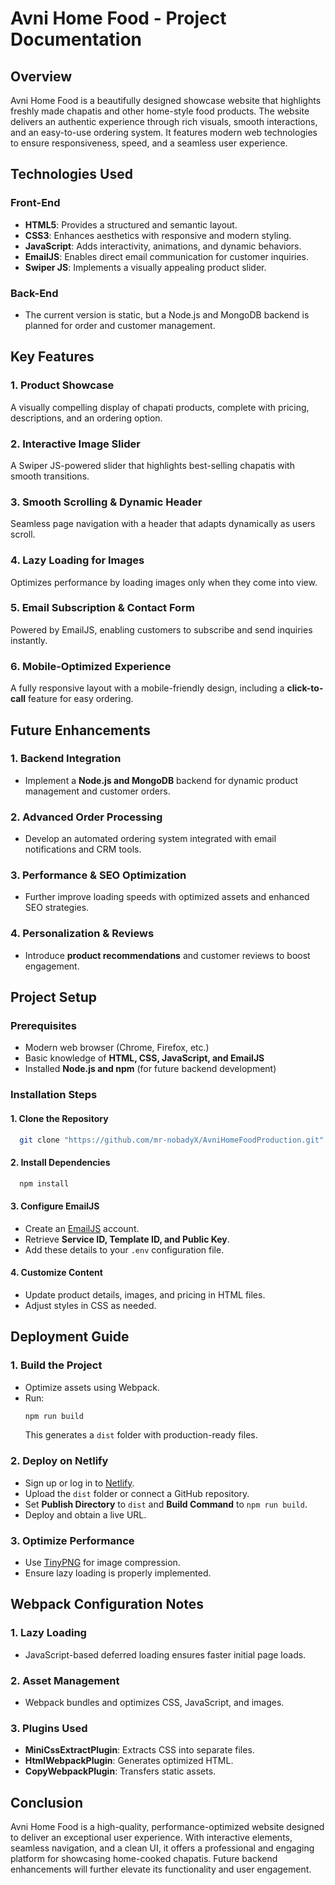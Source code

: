 # **Avni Home Food - Project Documentation**

## **Overview**

Avni Home Food is a beautifully designed showcase website that highlights freshly made chapatis and other home-style food products. The website delivers an authentic experience through rich visuals, smooth interactions, and an easy-to-use ordering system. It features modern web technologies to ensure responsiveness, speed, and a seamless user experience.

## **Technologies Used**

### **Front-End**

- **HTML5**: Provides a structured and semantic layout.
- **CSS3**: Enhances aesthetics with responsive and modern styling.
- **JavaScript**: Adds interactivity, animations, and dynamic behaviors.
- **EmailJS**: Enables direct email communication for customer inquiries.
- **Swiper JS**: Implements a visually appealing product slider.

### **Back-End**

- The current version is static, but a Node.js and MongoDB backend is planned for order and customer management.

## **Key Features**

### **1. Product Showcase**

A visually compelling display of chapati products, complete with pricing, descriptions, and an ordering option.

### **2. Interactive Image Slider**

A Swiper JS-powered slider that highlights best-selling chapatis with smooth transitions.

### **3. Smooth Scrolling & Dynamic Header**

Seamless page navigation with a header that adapts dynamically as users scroll.

### **4. Lazy Loading for Images**

Optimizes performance by loading images only when they come into view.

### **5. Email Subscription & Contact Form**

Powered by EmailJS, enabling customers to subscribe and send inquiries instantly.

### **6. Mobile-Optimized Experience**

A fully responsive layout with a mobile-friendly design, including a **click-to-call** feature for easy ordering.

## **Future Enhancements**

### **1. Backend Integration**

- Implement a **Node.js and MongoDB** backend for dynamic product management and customer orders.

### **2. Advanced Order Processing**

- Develop an automated ordering system integrated with email notifications and CRM tools.

### **3. Performance & SEO Optimization**

- Further improve loading speeds with optimized assets and enhanced SEO strategies.

### **4. Personalization & Reviews**

- Introduce **product recommendations** and customer reviews to boost engagement.

## **Project Setup**

### **Prerequisites**

- Modern web browser (Chrome, Firefox, etc.)
- Basic knowledge of **HTML, CSS, JavaScript, and EmailJS**
- Installed **Node.js and npm** (for future backend development)

### **Installation Steps**

#### **1. Clone the Repository**

```bash
  git clone "https://github.com/mr-nobadyX/AvniHomeFoodProduction.git"
```

#### **2. Install Dependencies**

```bash
  npm install
```

#### **3. Configure EmailJS**

- Create an [EmailJS](https://www.emailjs.com) account.
- Retrieve **Service ID, Template ID, and Public Key**.
- Add these details to your `.env` configuration file.

#### **4. Customize Content**

- Update product details, images, and pricing in HTML files.
- Adjust styles in CSS as needed.

## **Deployment Guide**

### **1. Build the Project**

- Optimize assets using Webpack.
- Run:
  ```bash
  npm run build
  ```
  This generates a `dist` folder with production-ready files.

### **2. Deploy on Netlify**

- Sign up or log in to [Netlify](https://www.netlify.com).
- Upload the `dist` folder or connect a GitHub repository.
- Set **Publish Directory** to `dist` and **Build Command** to `npm run build`.
- Deploy and obtain a live URL.

### **3. Optimize Performance**

- Use [TinyPNG](https://tinypng.com) for image compression.
- Ensure lazy loading is properly implemented.

## **Webpack Configuration Notes**

### **1. Lazy Loading**

- JavaScript-based deferred loading ensures faster initial page loads.

### **2. Asset Management**

- Webpack bundles and optimizes CSS, JavaScript, and images.

### **3. Plugins Used**

- **MiniCssExtractPlugin**: Extracts CSS into separate files.
- **HtmlWebpackPlugin**: Generates optimized HTML.
- **CopyWebpackPlugin**: Transfers static assets.

## **Conclusion**

Avni Home Food is a high-quality, performance-optimized website designed to deliver an exceptional user experience. With interactive elements, seamless navigation, and a clean UI, it offers a professional and engaging platform for showcasing home-cooked chapatis. Future backend enhancements will further elevate its functionality and user engagement.

